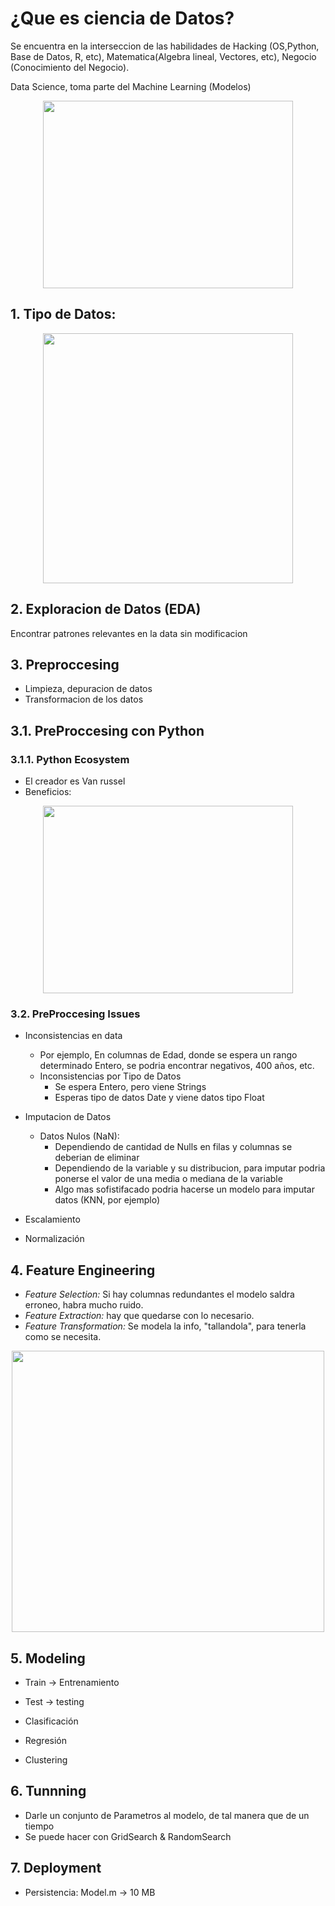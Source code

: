 # ¿Que es ciencia de Datos?

Se encuentra en la interseccion de las habilidades de Hacking (OS,Python, Base de Datos, R, etc), Matematica(Algebra lineal, Vectores, etc), Negocio (Conocimiento del Negocio).

Data Science, toma parte del Machine Learning (Modelos)

<p align="center">
	<img width="400" height="300" src="http://www.trcimplan.gob.mx/blog/introduccion-a-la-ciencia-de-datos-parte-1/ciencia-de-datos.png">
</p>

## 1. Tipo de Datos: 

<p align="center">
	<img width="400" height="400" src="http://3.bp.blogspot.com/-RngguMea6hA/VkAdN05YEqI/AAAAAAAABQE/iT6QP-9A7hE/s1600/piramide.png">
</p>

## 2. Exploracion de Datos (EDA)

Encontrar patrones relevantes en la data sin modificacion

## 3. Preproccesing

* Limpieza, depuracion de datos
* Transformacion de los datos

## 3.1. PreProccesing con Python

### 3.1.1. Python Ecosystem

* El creador es Van russel 
* Beneficios:

<p align="center">
	<img width="400" height="300" src="https://www.sitesbay.com/python/images/features-of-python.png">
</p>


### 3.2. PreProccesing Issues

* Inconsistencias en data 
	* Por ejemplo, En columnas de Edad, donde se espera un rango determinado Entero, se podria encontrar negativos, 400 años, etc.
	* Inconsistencias por Tipo de Datos
		* Se espera Entero, pero viene Strings
		* Esperas tipo de datos Date y viene datos tipo Float

* Imputacion de Datos
	
	* Datos Nulos (NaN): 
		* Dependiendo de cantidad de Nulls en filas y columnas se deberian de eliminar
		* Dependiendo de la variable y su distribucion, para imputar podria ponerse el valor de una media o mediana de la variable
		* Algo mas sofistifacado podria hacerse un modelo para imputar datos (KNN, por ejemplo)

* Escalamiento
* Normalización

## 4. Feature Engineering

* *Feature Selection:* Si hay columnas redundantes el modelo saldra erroneo, habra mucho ruido.
* *Feature Extraction:* hay que quedarse con lo necesario.
* *Feature Transformation:* Se modela la info, "tallandola", para tenerla como se necesita.


<p align="center">
	<img width="500" height="450" src="https://i1.wp.com/blog.kaggle.com/wp-content/uploads/2015/04/drop_shadows_background2.png?resize=1024%2C563">
</p>


## 5. Modeling

* Train -> Entrenamiento
* Test -> testing

* Clasificación 
* Regresión
* Clustering

## 6. Tunnning

* Darle un conjunto de Parametros al modelo, de tal manera que de un tiempo 
* Se puede hacer con GridSearch & RandomSearch

## 7. Deployment

* Persistencia: Model.m -> 10 MB
 







